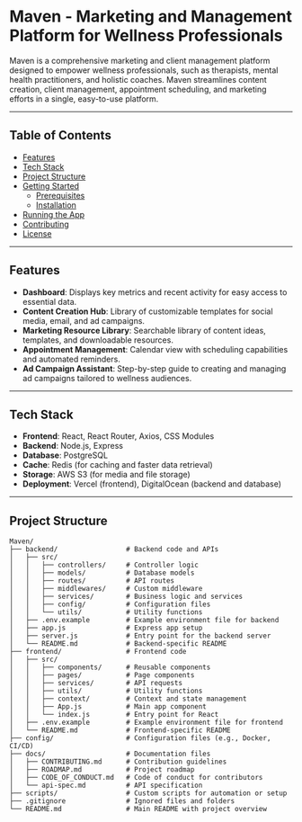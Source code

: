 # Maven - Marketing and Management Platform for Wellness Professionals

Maven is a comprehensive marketing and client management platform designed to empower wellness professionals, such as therapists, mental health practitioners, and holistic coaches. Maven streamlines content creation, client management, appointment scheduling, and marketing efforts in a single, easy-to-use platform.

---

## Table of Contents
- [Features](#features)
- [Tech Stack](#tech-stack)
- [Project Structure](#project-structure)
- [Getting Started](#getting-started)
  - [Prerequisites](#prerequisites)
  - [Installation](#installation)
- [Running the App](#running-the-app)
- [Contributing](#contributing)
- [License](#license)

---

## Features
- **Dashboard**: Displays key metrics and recent activity for easy access to essential data.
- **Content Creation Hub**: Library of customizable templates for social media, email, and ad campaigns.
- **Marketing Resource Library**: Searchable library of content ideas, templates, and downloadable resources.
- **Appointment Management**: Calendar view with scheduling capabilities and automated reminders.
- **Ad Campaign Assistant**: Step-by-step guide to creating and managing ad campaigns tailored to wellness audiences.

---

## Tech Stack
- **Frontend**: React, React Router, Axios, CSS Modules
- **Backend**: Node.js, Express
- **Database**: PostgreSQL
- **Cache**: Redis (for caching and faster data retrieval)
- **Storage**: AWS S3 (for media and file storage)
- **Deployment**: Vercel (frontend), DigitalOcean (backend and database)

---

## Project Structure

```plaintext
Maven/
├── backend/                 # Backend code and APIs
│   ├── src/
│   │   ├── controllers/     # Controller logic
│   │   ├── models/          # Database models
│   │   ├── routes/          # API routes
│   │   ├── middlewares/     # Custom middleware
│   │   ├── services/        # Business logic and services
│   │   ├── config/          # Configuration files
│   │   └── utils/           # Utility functions
│   ├── .env.example         # Example environment file for backend
│   ├── app.js               # Express app setup
│   ├── server.js            # Entry point for the backend server
│   └── README.md            # Backend-specific README
├── frontend/                # Frontend code
│   ├── src/
│   │   ├── components/      # Reusable components
│   │   ├── pages/           # Page components
│   │   ├── services/        # API requests
│   │   ├── utils/           # Utility functions
│   │   ├── context/         # Context and state management
│   │   ├── App.js           # Main app component
│   │   └── index.js         # Entry point for React
│   ├── .env.example         # Example environment file for frontend
│   └── README.md            # Frontend-specific README
├── config/                  # Configuration files (e.g., Docker, CI/CD)
├── docs/                    # Documentation files
│   ├── CONTRIBUTING.md      # Contribution guidelines
│   ├── ROADMAP.md           # Project roadmap
│   ├── CODE_OF_CONDUCT.md   # Code of conduct for contributors
│   └── api-spec.md          # API specification
├── scripts/                 # Custom scripts for automation or setup
├── .gitignore               # Ignored files and folders
└── README.md                # Main README with project overview
